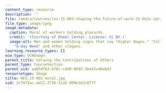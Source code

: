 ```yaml
---
content_type: resource
description: ''
file: /media/courses/res-15-003-shaping-the-future-of-work-15-662x-spring-2016/3c7879acad11273631a5099e3d3c677f_RES.15-003_mural.jpg
file_type: image/jpeg
image_metadata:
  caption: Mural of workers holding placards.
  credit: '(Courtesy of Kheel Center. License: CC BY.)'
  image-alt: Men and women holding signs that say "Higher Wages," "Collective Bargaining,"
    "5-day Week" and other slogans.
learning_resource_types: []
ocw_type: OCWImage
parent_title: Valuing the Contributions of Others
parent_type: CourseSection
parent_uid: aa059fb3-678c-cdd9-8692-3b443c48a843
resourcetype: Image
title: RES.15-003_mural.jpg
uid: 3c7879ac-ad11-2736-31a5-099e3d3c677f
---
```

